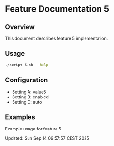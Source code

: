 # Feature Documentation 5

## Overview
This document describes feature 5 implementation.

## Usage
```bash
./script-5.sh --help
```

## Configuration
- Setting A: value5
- Setting B: enabled
- Setting C: auto

## Examples
Example usage for feature 5.

Updated: Sun Sep 14 09:57:57 CEST 2025
